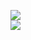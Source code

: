 [![](https://img.shields.io/badge/Made%20With-Github%20Spray-lightgrey.svg?style=for-the-badge&logo=github)](https://github.com/Annihil/github-spray#26134)  
[![](https://i.imgur.com/2DrTn0Z.gif)](https://github.com/Annihil/github-spray)